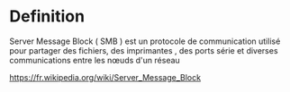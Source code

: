 # **Definition** 

Server Message Block ( SMB ) est un protocole de communication utilisé pour partager des fichiers, des imprimantes , des ports série et diverses communications entre les nœuds d'un réseau 






https://fr.wikipedia.org/wiki/Server_Message_Block